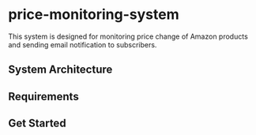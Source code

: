 # price-monitoring-system
This system is designed for monitoring price change of Amazon products and sending email notification to subscribers.

## System Architecture

## Requirements

## Get Started